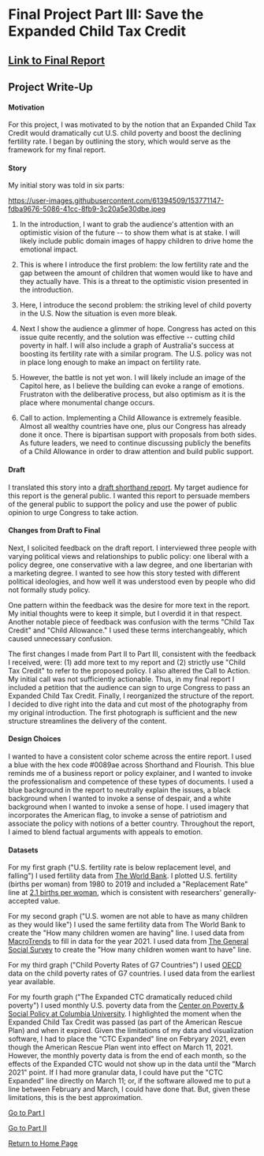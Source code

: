 # Final Project Part III: Save the Expanded Child Tax Credit

## [Link to Final Report](https://carnegiemellon.shorthandstories.com/save-the-expanded-child-tax-credit/index.html)

## Project Write-Up

#### Motivation
For this project, I was motivated to by the notion that an Expanded Child Tax Credit would dramatically cut U.S. child poverty and boost the declining fertility rate. I began by outlining the story, which would serve as the framework for my final report.

#### Story
My initial story was told in six parts:

https://user-images.githubusercontent.com/61394509/153771147-fdba9676-5086-41cc-8fb9-3c20a5e30dbe.jpeg

1. In the introduction, I want to grab the audience's attention with an optimistic vision of the future -- to show them what is at stake. I will likely include public domain images of happy children to drive home the emotional impact.

2. This is where I introduce the first problem: the low fertility rate and the gap between the amount of children that women would like to have and they actually have. This is a threat to the optimistic vision presented in the introduction.

3. Here, I introduce the second problem: the striking level of child poverty in the U.S. Now the situation is even more bleak.

4. Next I show the audience a glimmer of hope. Congress has acted on this issue quite recently, and the solution was effective -- cutting child poverty in half. I will also include a graph of Australia's success at boosting its fertility rate with a similar program. The U.S. policy was not in place long enough to make an impact on fertility rate.

5. However, the battle is not yet won. I will likely include an image of the Capitol here, as I believe the building can evoke a range of emotions. Frustraton with the deliberative process, but also optimism as it is the place where monumental change occurs.

6. Call to action. Implementing a Child Allowance is extremely feasible. Almost all wealthy countries have one, plus our Congress has already done it once. There is bipartisan support with proposals from both sides. As future leaders, we need to continue discussing publicly the benefits of a Child Allowance in order to draw attention and build public support.

#### Draft
I translated this story into a [draft shorthand report](https://preview.shorthand.com/Iqs674OlvaGcbNj5?_gl=1*jnxyah*_gcl_aw*R0NMLjE2NDQ3MTM5NTkuQ2owS0NRaUEwcDJRQmhEdkFSSXNBQUNTT09PeGZVMGtialNRWWxhc0hUZWNnU3d4YlhZSzZ4bE9lM2E1eEM1dDZ1c184ZVV6X1Y2QWJhQWFBcWxfRUFMd193Y0I). My target audience for this report is the general public. I wanted this report to persuade members of the general public to support the policy and use the power of public opinion to urge Congress to take action.

#### Changes from Draft to Final
Next, I solicited feedback on the draft report. I interviewed three people with varying political views and relationships to public policy: one liberal with a policy degree, one conservative with a law degree, and one libertarian with a marketing degree. I wanted to see how this story tested with different political ideologies, and how well it was understood even by people who did not formally study policy.

One pattern within the feedback was the desire for more text in the report. My initial thoughts were to keep it simple, but I overdid it in that respect. Another notable piece of feedback was confusion with the terms "Child Tax Credit" and "Child Allowance." I used these terms interchangeably, which caused unnecessary confusion.

The first changes I made from Part II to Part III, consistent with the feedback I received, were: (1) add more text to my report and (2) strictly use "Child Tax Credit" to refer to the proposed policy. I also altered the Call to Action. My initial call was not sufficiently actionable. Thus, in my final report I included a petition that the audience can sign to urge Congress to pass an Expanded Child Tax Credit. Finally, I reorganized the structure of the report. I decided to dive right into the data and cut most of the photography from my original introduction. The first photograph is sufficient and the new structure streamlines the delivery of the content.

#### Design Choices
I wanted to have a consistent color scheme across the entire report. I used a blue with the hex code #0089ae across Shorthand and Flourish. This blue reminds me of a business report or policy explainer, and I wanted to invoke the professionalism and competence of these types of documents. I used a blue background in the report to neutrally explain the issues, a black background when I wanted to invoke a sense of despair, and a white background when I wanted to invoke a sense of hope. I used imagery that incorporates the American flag, to invoke a sense of patriotism and associate the policy with notions of a better country. Throughout the report, I aimed to blend factual arguments with appeals to emotion.

#### Datasets

For my first graph ("U.S. fertility rate is below replacement level, and falling") I used fertility data from [The World Bank](https://data.worldbank.org/indicator/SP.DYN.TFRT.IN?locations=US). I plotted U.S. fertility (births per woman) from 1980 to 2019 and included a "Replacement Rate" line at [2.1 births per woman](https://www.wri.org/research/achieving-replacement-level-fertility#:~:text=%E2%80%9CReplacement%20level%20fertility%E2%80%9D%20is%20the,modestly%20vary%20with%20mortality%20rates.), which is consistent with researchers' generally-accepted value.

For my second graph ("U.S. women are not able to have as many children as they would like") I used the same fertility data from The World Bank to create the "How many children women are having" line. I used data from [MacroTrends](https://www.macrotrends.net/countries/USA/united-states/fertility-rate#:~:text=The%20current%20fertility%20rate%20for,a%200.11%25%20increase%20from%202020.) to fill in data for the year 2021. I used data from [The General Social Survey](https://gssdataexplorer.norc.org/variables/vfilter) to create the "How many children women want to have" line.

For my third graph ("Child Poverty Rates of G7 Countries") I used [OECD](https://data.oecd.org/inequality/poverty-rate.htm) data on the child poverty rates of G7 countries. I used data from the earliest year available.

For my fourth graph ("The Expanded CTC dramatically reduced child poverty") I used monthly U.S. poverty data from the [Center on Poverty & Social Policy at Columbia University](https://www.povertycenter.columbia.edu/forecasting-monthly-poverty-data). I highlighted the moment when the Expanded Child Tax Credit was passed (as part of the American Rescue Plan) and when it expired. Given the limitations of my data and visualization software, I had to place the "CTC Expanded" line on Febryary 2021, even though the American Rescue Plan went into effect on March 11, 2021. However, the monthly poverty data is from the end of each month, so the effects of the Expanded CTC would not show up in the data until the "March 2021" point. If I had more granular data, I could have put the "CTC Expanded" line directly on March 11; or, if the software allowed me to put a line between February and March, I could have done that. But, given these limitations, this is the best approximation.

[Go to Part I](/final_project_KevinKelly.md)

[Go to Part II](/final_project_2.md)

[Return to Home Page](/README.md)
